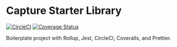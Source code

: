 # Capture Starter Library

[![CircleCI](https://img.shields.io/circleci/project/github/jacksteamdev/capture-starter-library.svg)](https://circleci.com/gh/jacksteamdev/capture-starter-library/tree/master)
[![Coverage Status](https://coveralls.io/repos/github/jacksteamdev/capture-starter-library/badge.svg?branch=master)](https://coveralls.io/github/jacksteamdev/capture-starter-library?branch=master)

Boilerplate project with Rollup, Jest, CircleCI, Coveralls, and Prettier.
